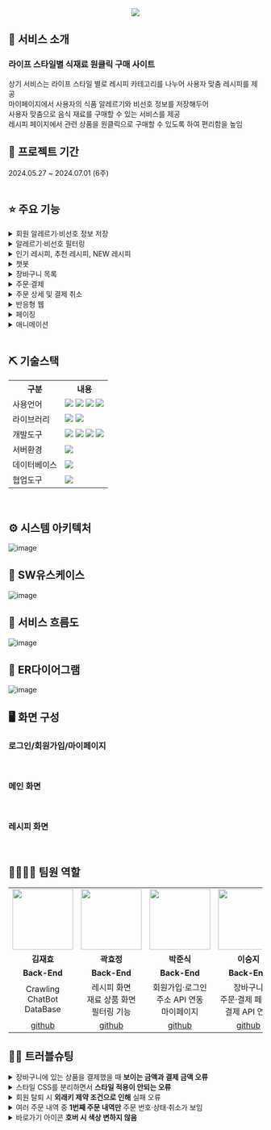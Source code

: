 <div align="center"><img src="https://github.com/2024-SMHRD-SW-Fullstack-1/Foodie/assets/162679970/d36c7826-e012-450d-ba08-d7a585b50cb7"/></div>

## 👀 서비스 소개
### 라이프 스타일별 식재료 원클릭 구매 사이트
상기 서비스는 라이프 스타일 별로 레시피 카테고리를 나누어 사용자 맞춤 레시피를 제공<br>
마이페이지에서 사용자의 식품 알레르기와 비선호 정보를 저장해두어<br>
사용자 맞춤으로 음식 재료를 구매할 수 있는 서비스를 제공<br>
레시피 페이지에서 관련 상품을 원클릭으로 구매할 수 있도록 하여 편리함을 높임
<br>

## 📅 프로젝트 기간
2024.05.27 ~ 2024.07.01 (6주)
<br><br>

## ⭐ 주요 기능
<details><summary>회원 알레르기·비선호 정보 저장</summary><div align="center">
<img src="https://github.com/2024-SMHRD-SW-Fullstack-1/Foodie/assets/162679970/142fffc5-0f03-45c1-9f23-a3e8cb8a5654"/>
</div></details>

<details><summary>알레르기·비선호 필터링</summary><div align="center">
<img src="https://github.com/2024-SMHRD-SW-Fullstack-1/Foodie/assets/162679970/1cd9cbdc-39e6-4ea8-91b7-a0de49faa9ec"/>
</div></details>

<details><summary>인기 레시피, 추천 레시피, NEW 레시피</summary><div align="center">
<img src="https://github.com/2024-SMHRD-SW-Fullstack-1/Foodie/assets/162679970/4a898a89-4a7b-441b-8ef6-8619bfba5d4d"/>
</div></details>

<details><summary>챗봇</summary><div align="center">
<img src="https://github.com/2024-SMHRD-SW-Fullstack-1/Foodie/assets/162679970/646206df-9d8a-44e4-b5da-71d67c916cab"/></div></details>

<details><summary>장바구니 목록</summary><div align="center">
<img src="https://github.com/2024-SMHRD-SW-Fullstack-1/Foodie/assets/162679970/4dadfbf8-9b90-4b25-addb-e68f16dcedf2"/></div></details>

<details><summary>주문·결제</summary><div align="center">
<img src="https://github.com/2024-SMHRD-SW-Fullstack-1/Foodie/assets/162679970/6fd10452-9a86-4dc1-9511-d3330fd0f7f1"/><br>
<img src="https://github.com/2024-SMHRD-SW-Fullstack-1/Foodie/assets/162679970/34758cc6-89d2-4b89-8a3a-7cae806047bb"/><br>
<img src="https://github.com/2024-SMHRD-SW-Fullstack-1/Foodie/assets/162679970/eb5ba2a0-9000-447b-8c1a-a7fc8676b5ee"/>
</div></details>

<details><summary>주문 상세 및 결제 취소</summary><div align="center">
<img src="https://github.com/2024-SMHRD-SW-Fullstack-1/Foodie/assets/162679970/9462eb5b-dff6-48d2-85e2-82aa28586e33"/></div></details>

<details><summary>반응형 웹</summary><div align="center">
<img src="https://github.com/2024-SMHRD-SW-Fullstack-1/Foodie/assets/162679970/81f751ec-a44b-4973-bbd5-ea42a089eafa"/>
</div></details>

<details><summary>페이징</summary><div align="center">
<img src="https://github.com/2024-SMHRD-SW-Fullstack-1/Foodie/assets/162679970/0ff4b416-4f91-4857-8d87-a45226916791"/>
</div></details>

<details><summary>애니메이션</summary><div align="center">
<img src="https://github.com/2024-SMHRD-SW-Fullstack-1/Foodie/assets/162679970/e5db303e-6dd3-4f7f-9cba-2e477263de83"/>
</div></details>
<br>

## ⛏ 기술스택
<table>
    <tr>
        <th>구분</th>
        <th>내용</th>
    </tr>
    <tr>
        <td>사용언어</td>
        <td>
            <img src="https://img.shields.io/badge/HTML5-E34F26?style=for-the-badge&logo=html5&logoColor=white"/>
            <img src="https://img.shields.io/badge/CSS3-1572B6?style=for-the-badge&logo=css3&logoColor=white"/>
            <img src="https://img.shields.io/badge/JavaScript-F7DF1E?style=for-the-badge&logo=JavaScript&logoColor=white"/>
            <img src="https://img.shields.io/badge/Python-3776AB?style=for-the-badge&logo=python&logoColor=white"/>
        </td>
    </tr>
    <tr>
        <td>라이브러리</td>
        <td>
            <img src="https://img.shields.io/badge/BootStrap-7952B3?style=for-the-badge&logo=BootStrap&logoColor=white"/>
            <img src="https://img.shields.io/badge/KakaoMap-FFCD00?style=for-the-badge&logo=Kakao&logoColor=white"/>
        </td>
    </tr>
    <tr>
        <td>개발도구</td>
        <td>
            <img src="https://img.shields.io/badge/Spring-6DB33F?style=for-the-badge&logo=spring&logoColor=white"/>
            <img src="https://img.shields.io/badge/RaskpberryPi-A22846?style=for-the-badge&logo=RaskpberryPi&logoColor=white"/>
            <img src="https://img.shields.io/badge/Arduino-00979D?style=for-the-badge&logo=Arduino&logoColor=white"/>
            <img src="https://img.shields.io/badge/VSCode-007ACC?style=for-the-badge&logo=VisualStudioCode&logoColor=white"/>
        </td>
    </tr>
    <tr>
        <td>서버환경</td>
        <td>
            <img src="https://img.shields.io/badge/Apache Tomcat-D22128?style=for-the-badge&logo=Apache Tomcat&logoColor=white"/>
        </td>
    </tr>
    <tr>
        <td>데이터베이스</td>
        <td>
            <img src="https://img.shields.io/badge/MySQL-005C84?style=for-the-badge&logo=mysql&logoColor=white"/>
        </td>
    </tr>
    <tr>
        <td>협업도구</td>
        <td>
            <img src="https://img.shields.io/badge/GitHub-181717?style=for-the-badge&logo=GitHub&logoColor=white"/>
        </td>
    </tr>
</table>


<br>

## ⚙ 시스템 아키텍처
![image](https://github.com/2024-SMHRD-SW-Fullstack-1/Foodie/assets/162679970/ec1dca93-4551-4bb4-a6cb-2b705c5bddcb)
<br>

## 📌 SW유스케이스
![image](https://github.com/2024-SMHRD-SW-Fullstack-1/Foodie/assets/162679970/e6fa8edb-ad70-4b66-9896-83bee7def2a3)
<br>

## 📌 서비스 흐름도
![image](https://github.com/2024-SMHRD-SW-Fullstack-1/Foodie/assets/162679970/8a48cf01-31ba-4c32-b436-f3132023ad29)
<br>

## 📌 ER다이어그램
![image](https://github.com/2024-SMHRD-SW-Fullstack-1/Foodie/assets/162679970/8ea7a765-05cd-4a57-b1c7-da3f275e096a)
<br>

## 🖥 화면 구성

### 로그인/회원가입/마이페이지
<br>

### 메인 화면
<br>

### 레시피 화면
<br>

## 👨‍👩‍👦‍👦 팀원 역할
<table align=center>
  <tr>
    <td align="center"><img src="https://github.com/2024-SMHRD-SW-Fullstack-1/Foodie/assets/162679970/744aa3e6-a0ff-4f98-8645-3c5cad75441d" width="120" height="120"/></td>
    <td align="center"><img src="https://github.com/2024-SMHRD-SW-Fullstack-1/Foodie/assets/162679970/cf398fb1-503f-41a8-83f7-2d270be93dd1" width="120" height="120"/></td>
    <td align="center"><img src="https://github.com/2024-SMHRD-SW-Fullstack-1/Foodie/assets/162679970/b8c519e0-76d4-48e1-b30d-b35601295ea1" width="120" height="120"/></td>
    <td align="center"><img src="https://github.com/2024-SMHRD-SW-Fullstack-1/Foodie/assets/162679970/f171bb3e-532a-4594-abd9-e562cf8fdeb5" width="120" height="120"/></td>
    <td align="center"><img src="https://github.com/2024-SMHRD-SW-Fullstack-1/Foodie/assets/162679970/fff4daff-d29c-481f-9ed7-bc665808236c" width="120" height="120"/></td>
  </tr>
  <tr>
    <td align="center"><strong>김재효</strong></td>
    <td align="center"><strong>곽효정</strong></td>
    <td align="center"><strong>박준식</strong></td>
    <td align="center"><strong>이승지</strong></td>
    <td align="center"><strong>홍지연</strong></td>
  </tr>
  <tr>
    <td align="center"><b>Back-End</b></td>
    <td align="center"><b>Back-End</b></td>
    <td align="center"><b>Back-End</b></td>
    <td align="center"><b>Back-End</b></td>
    <td align="center"><b>Front-End</b></td>
  </tr>
  <tr>
    <td align="center">Crawling<br>ChatBot<br>DataBase</td>
    <td align="center">레시피 화면<br>재료 상품 화면<br>필터링 기능</td>
    <td align="center">회원가입·로그인<br>주소 API 연동<br>마이페이지</td>
    <td align="center">장바구니<br>주문·결제 페이지<br>결제 API 연동</td>
    <td align="center">메인 화면<br>통합 검색 기능<br>UI·UX</td>
  </tr>
  <tr>
    <td align="center"><a href="https://github.com/JaehyoDev" target='_blank'>github</a></td>
    <td align="center"><a href="https://github.com/hyoj1201" target='_blank'>github</a></td>
    <td align="center"><a href="https://github.com/pppppjjjjj1" target='_blank'>github</a></td>
    <td align="center"><a href="https://github.com/LeeSeungJi27" target='_blank'>github</a></td>
    <td align="center"><a href="https://github.com/HongJiye0n" target='_blank'>github</a></td>
  </tr>
</table>

## 🤾‍♂️ 트러블슈팅
<details><summary>장바구니에 있는 상품을 결제했을 때 <b>보이는 금액과 결제 금액 오류</b></summary>
<img src="https://github.com/2024-SMHRD-SW-Fullstack-1/Foodie/assets/162679970/bd431c8c-a3b9-4b11-aa2a-395b244596be"/><br>
1. 자바 스크립트 숫자 포맷팅 시 콤마 뒤 숫자를 인식하지 못함<br>
2. 해당 변수에 replace(/,/g,*)를 넣어 <b>원래 값을 넘겨</b> 해결
</div></details>

<details><summary>스타일 CSS를 분리하면서 <b>스타일 적용이 안되는 오류</b></summary>
<img src="https://github.com/2024-SMHRD-SW-Fullstack-1/Foodie/assets/162679970/2ffb0a18-dbed-43bf-ba98-1cc629a7f885"/><br>
1. 상대 경로로 설정되어서 이전 페이지의 경로가 누적됨<br>
2. <c:url> 태그를 사용하여 상대 경로를 <b>절대 경로로 변환</b>하여 해결
</div></details>

<details><summary>회원 탈퇴 시 <b>외래키 제약 조건으로 인해</b> 실패 오류</summary>
<img src="https://github.com/2024-SMHRD-SW-Fullstack-1/Foodie/assets/162679970/f8db2f44-23b4-4f7b-a274-0a3d304679af"/><br>
1. 외래키 제약 조건으로 인해 외래키 테이블의 데이터 삭제 실패<br>
2. 외래키 옵션을 <b>Cascade로 설정</b>하여 해결
</div></details>

<details><summary>여러 주문 내역 중 <b>1번째 주문 내역만</b> 주문 번호·상태·취소가 보임</summary>
<img src="https://github.com/2024-SMHRD-SW-Fullstack-1/Foodie/assets/162679970/3ba8c499-1142-42cb-819b-c975ef733e0e"/><br>
1. 중첩 반복문의 현재 반복 상태가 초기화되지 않음<br>
2. <b><c:set>에 초기화 변수</b>를 설정하여 해결
</div></details>

<details><summary>바로가기 아이콘 <b>호버 시 색상 변하지 않음</b></summary>
<img src="https://github.com/2024-SMHRD-SW-Fullstack-1/Foodie/assets/162679970/18215275-d3b4-432f-99e6-083e85c12348"/><br>
1. i 태그가 아닌 svg 파일은 color 속성이 적용되지 않음<br>
2. <b>fill 속성을 사용</b>해서 색상을 변경시킴
</div></details>

